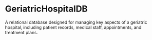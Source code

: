 # GeriatricHospitalDB
A relational database designed for managing key aspects of a geriatric hospital, including patient records, medical staff, appointments, and treatment plans.
